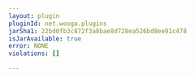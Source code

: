 ```yaml
---
layout: plugin
pluginId: net.wooga.plugins
jarSha1: 22bd0fb3c872f3a8bae8d728ea526bd8ee91c478
isJarAvailable: true
error: NONE
violations: []

---
```

